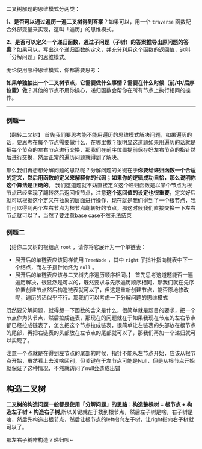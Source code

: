 二叉树解题的思维模式分两类：

**1、是否可以通过遍历一遍二叉树得到答案**？如果可以，用一个 `traverse` 函数配合外部变量来实现，这叫「遍历」的思维模式。

**2、是否可以定义一个递归函数，通过子问题（子树）的答案推导出原问题的答案**？如果可以，写出这个递归函数的定义，并充分利用这个函数的返回值，这叫「分解问题」的思维模式。

无论使用哪种思维模式，你都需要思考：

**如果单独抽出一个二叉树节点，它需要做什么事情？需要在什么时候（前/中/后序位置）做**？其他的节点不用你操心，递归函数会帮你在所有节点上执行相同的操作。

---
### 例题一
【翻转二叉树】
首先我们要思考能不能用遍历的思维模式解决问题，如果遍历的话，要思考在每个节点需要做什么，在哪里做？很明显这道题如果用遍历的话就是把每个节点的左右节点进行交换，那我们在前序位置提前保存好左右节点的指针然后进行交换，然后正常的遍历问题就得到了解决。

那么我们再想想分解问题的思路呢？分解问题的关键在于**你要给递归函数一个合适的定义，然后用函数的定义来解释你的代码；如果你的逻辑成功自恰，那么说明你这个算法是正确的。**
我们这道题就不妨直接定义这个递归函数是以某个节点为根节点已经实现了翻转然后返回根节点，注意**这个返回值的设定也很重要**，定义好后就可以根据这个定义在抽象的层面进行操作，现在就是我们得到了一个根节点，我们可以得到两个左右节点为根节点翻转好的节点，那这时候我们直接交换一下左右节点就可以了，当然了要注意base case不然无法结束
### 例题二
【给你二叉树的根结点 `root` ，请你将它展开为一个单链表：

- 展开后的单链表应该同样使用 `TreeNode` ，其中 `right` 子指针指向链表中下一个结点，而左子指针始终为 `null` 。
- 展开后的单链表应该与二叉树先序遍历顺序相同。】
首先思考这道题能否一遍遍历解决，很显然是可以的，既然要求与先序遍历顺序相同，那我们就在先序位置创建节点然后构造链表就可以了，但这是重新创建节点，能否原地修改呢，遍历的话似乎不行。那我们可以考虑一下分解问题的思维模式

既然要分解问题，就得想一下函数的含义是什么，很简单就是题目的要求，把一个节点作为头节点，然后拉成链表，那现在的问题就在于如果我现在节点的左右节点都已经拉成链表了，怎么把这个节点拉成链表，很简单让左链表的头部放在根节点的尾部，再把右链表的头部放在左节点的尾部就可以了，那我们再加一个递归就可以实现了。

注意一个点就是在得到左节点的尾部的时候，指针不能从左节点开始，应该从根节点开始，虽然看上去没啥区别，但关键在于左节点可能是Null，但是从根节点开始就保证了这种情况，不然就访问了null会造成出错

## 构造二叉树
**二叉树的构造问题一般都是使用「分解问题」的思路：构造整棵树 = 根节点 + 构造左子树 + 构造右子树**,所以关键就在于找到根节点，然后左子树是啥，右子树是啥，然后先构造出根节点，然后让根节点的left指向左子树，让right指向右子树就可以了。

那左右子树咋构造？递归呗~

